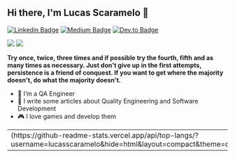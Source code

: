 ## Hi there, I'm Lucas Scaramelo 👋

[![Linkedin Badge](https://img.shields.io/badge/-Add&nbsp;Me-blue?style=flat-square&logo=Linkedin&logoColor=white&link=https://www.linkedin.com/in/lucas-scaramelo-77b74116b/)](https://www.linkedin.com/in/lucas-scaramelo-77b74116b/)
[![Medium Badge](https://img.shields.io/badge/-Follow&nbsp;Me-black?style=flat-square&logo=Medium&logoColor=white&link=https://medium.com/@lucas.scaramelo)](https://scaramelo.medium.com/)
[![Dev.to Badge](https://img.shields.io/badge/-Follow&nbsp;Me-black?style=flat-square&logo=dev.to&logoColor=white&link=https://dev.to/lscaramelo)](https://dev.to/lscaramelo)
 <p>
    <img src="https://img.shields.io/badge/Back End-Java-f55247"/>
    <img src="https://img.shields.io/badge/Back End-.Net-0000FF"/>
</p>

**Try once, twice, three times and if possible try the fourth, fifth and as many times as necessary. Just don't give up in the first attempts, persistence is a friend of conquest. If you want to get where the majority doesn't, do what the majority doesn't.**
<br/>
* 🤖  I’m a QA Engineer 
* 🚀  I write some articles about Quality Engineering and Software Development
* 🎮  I love games and develop them

<center>
<table>
  <tr>
      <td>(https://github-readme-stats.vercel.app/api/top-langs/?username=lucasscaramelo&hide=html&layout=compact&theme=dark)</td>
      <td>(https://github-readme-stats.vercel.app/api?username=lucasscaramelo&show_icons=true&theme=dark)</td>
  </tr>  
</table>
</center>



